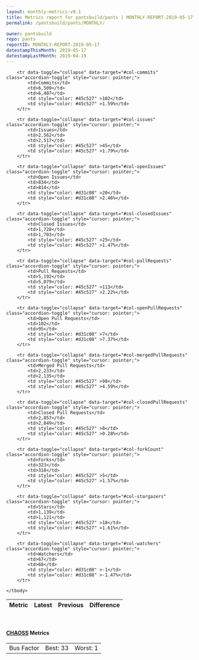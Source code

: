 ```yaml
---
layout: monthly-metrics-v0.1
title: Metrics report for pantsbuild/pants | MONTHLY-REPORT-2019-05-17 | 2019-05-17
permalink: /pantsbuild/pants/MONTHLY/

owner: pantsbuild
repo: pants
reportID: MONTHLY-REPORT-2019-05-17
datestampThisMonth: 2019-05-17
datestampLastMonth: 2019-04-19
---
```



<table class="table table-condensed" style="border-collapse:collapse;">
    <thead>
    <tr>
        <th>Metric</th>
        <th>Latest</th>
        <th>Previous</th>
        <th colspan="2" style="text-align: center;">Difference</th>
    </tr>
    </thead>
    <tbody>

        <tr data-toggle="collapse" data-target="#col-commits" class="accordion-toggle" style="cursor: pointer;">
            <td>Commits</td>
            <td>6,509</td>
            <td>6,407</td>
            <td style="color: #45c527" >102</td>
            <td style="color: #45c527" >1.59%</td>
        </tr>
        
        <tr data-toggle="collapse" data-target="#col-issues" class="accordion-toggle" style="cursor: pointer;">
            <td>Issues</td>
            <td>2,562</td>
            <td>2,517</td>
            <td style="color: #45c527" >45</td>
            <td style="color: #45c527" >1.79%</td>
        </tr>
        
        <tr data-toggle="collapse" data-target="#col-openIssues" class="accordion-toggle" style="cursor: pointer;">
            <td>Open Issues</td>
            <td>834</td>
            <td>814</td>
            <td style="color: #d31c08" >20</td>
            <td style="color: #d31c08" >2.46%</td>
        </tr>
        
        <tr data-toggle="collapse" data-target="#col-closedIssues" class="accordion-toggle" style="cursor: pointer;">
            <td>Closed Issues</td>
            <td>1,728</td>
            <td>1,703</td>
            <td style="color: #45c527" >25</td>
            <td style="color: #45c527" >1.47%</td>
        </tr>
        
        <tr data-toggle="collapse" data-target="#col-pullRequests" class="accordion-toggle" style="cursor: pointer;">
            <td>Pull Requests</td>
            <td>5,192</td>
            <td>5,079</td>
            <td style="color: #45c527" >113</td>
            <td style="color: #45c527" >2.22%</td>
        </tr>
        
        <tr data-toggle="collapse" data-target="#col-openPullRequests" class="accordion-toggle" style="cursor: pointer;">
            <td>Open Pull Requests</td>
            <td>102</td>
            <td>95</td>
            <td style="color: #d31c08" >7</td>
            <td style="color: #d31c08" >7.37%</td>
        </tr>
        
        <tr data-toggle="collapse" data-target="#col-mergedPullRequests" class="accordion-toggle" style="cursor: pointer;">
            <td>Merged Pull Requests</td>
            <td>2,233</td>
            <td>2,135</td>
            <td style="color: #45c527" >98</td>
            <td style="color: #45c527" >4.59%</td>
        </tr>
        
        <tr data-toggle="collapse" data-target="#col-closedPullRequests" class="accordion-toggle" style="cursor: pointer;">
            <td>Closed Pull Requests</td>
            <td>2,857</td>
            <td>2,849</td>
            <td style="color: #45c527" >8</td>
            <td style="color: #45c527" >0.28%</td>
        </tr>
        
        <tr data-toggle="collapse" data-target="#col-forkCount" class="accordion-toggle" style="cursor: pointer;">
            <td>Forks</td>
            <td>323</td>
            <td>318</td>
            <td style="color: #45c527" >5</td>
            <td style="color: #45c527" >1.57%</td>
        </tr>
        
        <tr data-toggle="collapse" data-target="#col-stargazers" class="accordion-toggle" style="cursor: pointer;">
            <td>Stars</td>
            <td>1,139</td>
            <td>1,121</td>
            <td style="color: #45c527" >18</td>
            <td style="color: #45c527" >1.61%</td>
        </tr>
        
        <tr data-toggle="collapse" data-target="#col-watchers" class="accordion-toggle" style="cursor: pointer;">
            <td>Watchers</td>
            <td>67</td>
            <td>68</td>
            <td style="color: #d31c08" >-1</td>
            <td style="color: #d31c08" >-1.47%</td>
        </tr>
        
    </tbody>
</table>
<br>
<h4><a target="_blank" href="https://chaoss.community/">CHAOSS</a> Metrics</h4>

<table class="table table-condensed" style="border-collapse:collapse;">
    <tbody>
        <td>Bus Factor</td>
        <td>Best: 33</td>
        <td>Worst: 1</td>
    </tbody>
</table>
